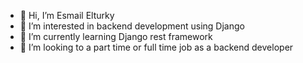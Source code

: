- 👋 Hi, I’m Esmail Elturky
- 👀 I’m interested in backend development using Django
- 🌱 I’m currently learning Django rest framework
- 💞️ I’m looking to a part time or full time job as a backend developer

<!---
EsmailElturky/EsmailElturky is a ✨ special ✨ repository because its `README.md` (this file) appears on your GitHub profile.
You can click the Preview link to take a look at your changes.
--->
